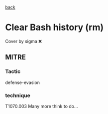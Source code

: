 [back](../index.md)
# Clear Bash history (rm)
Cover by sigma :x: 
## MITRE
### Tactic
defense-evasion
### technique
T1070.003
Many more think to do...